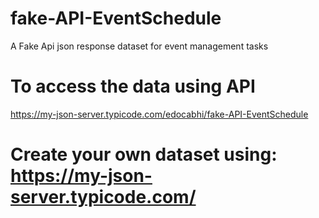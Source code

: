 # fake-API-EventSchedule
A Fake Api json response dataset for event management tasks

# To access the data using API

https://my-json-server.typicode.com/edocabhi/fake-API-EventSchedule



# Create your own dataset using: https://my-json-server.typicode.com/
